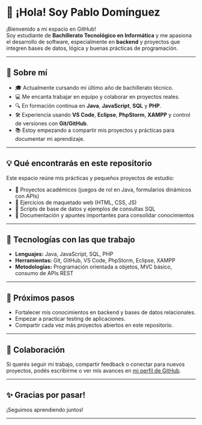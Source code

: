 # 👋 ¡Hola! Soy Pablo Domínguez

¡Bienvenido a mi espacio en GitHub!  
Soy estudiante de **Bachillerato Tecnológico en Informática** y me apasiona el desarrollo de software, especialmente en **backend** y proyectos que integren bases de datos, lógica y buenas prácticas de programación.

---

## 🚀 **Sobre mí**

- 🎓 Actualmente cursando mi último año de bachillerato técnico.
- 💻 Me encanta trabajar en equipo y colaborar en proyectos reales.
- 🔍 En formación continua en **Java**, **JavaScript**, **SQL** y **PHP**.
- 🛠️ Experiencia usando **VS Code**, **Eclipse**, **PhpStorm**, **XAMPP** y control de versiones con **Git/GitHub**.
- 📚 Estoy empezando a compartir mis proyectos y prácticas para documentar mi aprendizaje.

---

## 💡 **Qué encontrarás en este repositorio**

Este espacio reúne mis prácticas y pequeños proyectos de estudio:
- 📌 Proyectos académicos (juegos de rol en Java, formularios dinámicos con APIs)
- 📌 Ejercicios de maquetado web (HTML, CSS, JS)
- 📌 Scripts de base de datos y ejemplos de consultas SQL
- 📌 Documentación y apuntes importantes para consolidar conocimientos

---

## 📂 **Tecnologías con las que trabajo**

- **Lenguajes:** Java, JavaScript, SQL, PHP
- **Herramientas:** Git, GitHub, VS Code, PhpStorm, Eclipse, XAMPP
- **Metodologías:** Programación orientada a objetos, MVC básico, consumo de APIs REST

---

## 🌱 **Próximos pasos**

- Fortalecer mis conocimientos en backend y bases de datos relacionales.
- Empezar a practicar testing de aplicaciones.
- Compartir cada vez más proyectos abiertos en este repositorio.

---

## 🤝 **Colaboración**

Si querés seguir mi trabajo, compartir feedback o conectar para nuevos proyectos, podés escribirme o ver mis avances en [mi perfil de GitHub](https://github.com/padomDev).

---

## ✨ **Gracias por pasar!**

¡Seguimos aprendiendo juntos!

---
